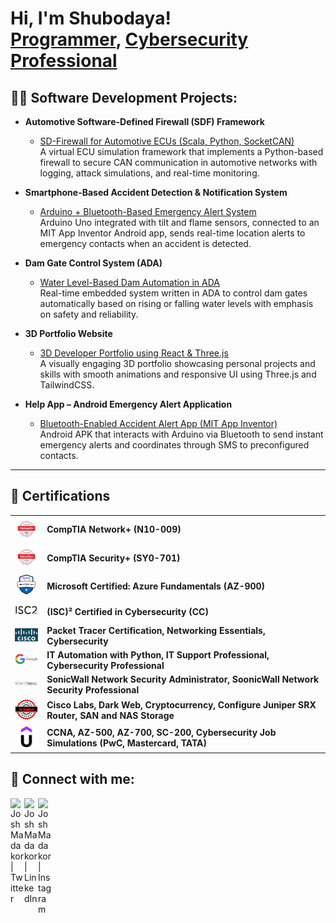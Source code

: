 <h1>Hi, I'm Shubodaya! <br/><a href="https://github.com/shubodaya">Programmer</a>, <a href="https://www.linkedin.com/in/shubodaya/">Cybersecurity Professional</a></h1>

<h2>👨‍💻 Software Development Projects:</h2>

- <b>Automotive Software-Defined Firewall (SDF) Framework</b>  
  - [SD-Firewall for Automotive ECUs (Scala, Python, SocketCAN)](https://github.com/shubodaya/SD-Firewall-for-Automotive-Network)  
    A virtual ECU simulation framework that implements a Python-based firewall to secure CAN communication in automotive networks with logging, attack simulations, and real-time monitoring.

- <b>Smartphone-Based Accident Detection & Notification System</b>  
  - [Arduino + Bluetooth-Based Emergency Alert System](https://github.com/shubodaya/Emergency-Activation-in-Automobiles-Using-IOT)  
    Arduino Uno integrated with tilt and flame sensors, connected to an MIT App Inventor Android app, sends real-time location alerts to emergency contacts when an accident is detected.

- <b>Dam Gate Control System (ADA)</b>  
  - [Water Level-Based Dam Automation in ADA](https://github.com/shubodaya/Dam-Safety-Control-System)  
    Real-time embedded system written in ADA to control dam gates automatically based on rising or falling water levels with emphasis on safety and reliability.

- <b>3D Portfolio Website</b>  
  - [3D Developer Portfolio using React & Three.js](https://github.com/shubodaya/3D-Porfolio)  
    A visually engaging 3D portfolio showcasing personal projects and skills with smooth animations and responsive UI using Three.js and TailwindCSS.

- <b>Help App – Android Emergency Alert Application</b>  
  - [Bluetooth-Enabled Accident Alert App (MIT App Inventor)](https://github.com/shubodaya/Emergency-Activation-in-Automobiles-Using-IOT)  
    Android APK that interacts with Arduino via Bluetooth to send instant emergency alerts and coordinates through SMS to preconfigured contacts.

---

<h2>📜 Certifications</h2>

<table>
  <tr>
    <td><img src="images/NetworkPlus%20Logo%20Certified%20CE.png" alt="CompTIA Network+ Certified" width="60"/></td>
    <td><strong>CompTIA Network+ (N10-009)</strong></td>
  </tr>
  <tr>
    <td><img src="images/SecurityPlus%20Logo%20Certified%20CE.png" alt="CompTIA Security+ Certified" width="60"/></td>
    <td><strong>CompTIA Security+ (SY0-701)</strong></td>
  </tr>
  <tr>
    <td><img src="images/az900.png" alt="Microsoft Certified: Azure Fundamentals" width="60"/></td>
    <td><strong>Microsoft Certified: Azure Fundamentals (AZ-900)</strong></td>
  </tr>
  <tr>
    <td><img src="images/isc2.png" alt="(ISC)² Certified in Cybersecurity" width="50"/></td>
    <td><strong>(ISC)² Certified in Cybersecurity (CC)</strong></td>
  </tr>
  <tr>
    <td><img src="images/cisco.png" alt="Cisco Certified" width="50"/></td>
    <td><strong>Packet Tracer Certification, Networking Essentials, Cybersecurity</strong></td>
  </tr>
  <tr>
    <td><img src="images/google.png" alt="Google Certified" width="50"/></td>
    <td><strong>IT Automation with Python, IT Support Professional, Cybersecurity Professional</strong></td>
  </tr>
  <tr>
    <td><img src="images/sonicwall.png" alt="SonicWall Certified" width="50"/></td>
    <td><strong>SonicWall Network Security Administrator, SoonicWall Network Security Professional</strong></td>
  </tr>
  <tr>
    <td><img src="images/eccouncil.png" alt="EC-Council Certified" width="50"/></td>
    <td><strong>Cisco Labs, Dark Web, Cryptocurrency, Configure Juniper SRX Router, SAN and NAS Storage</strong></td>
  </tr>
  <tr>
    <td><img src="images/udemy.png" alt="Udemy Certified" width="50"/></td>
    <td><strong>CCNA, AZ-500, AZ-700, SC-200, Cybersecurity Job Simulations (PwC, Mastercard, TATA)</strong></td>
  </tr>
</table>



<h2> 🤳 Connect with me:</h2>


[<img align="left" alt="JoshMadakor | Twitter" width="22px" src="https://cdn.jsdelivr.net/npm/simple-icons@v3/icons/twitter.svg" />][twitter]
[<img align="left" alt="JoshMadakor | LinkedIn" width="22px" src="https://cdn.jsdelivr.net/npm/simple-icons@v3/icons/linkedin.svg" />][linkedin]
[<img align="left" alt="JoshMadakor | Instagram" width="22px" src="https://cdn.jsdelivr.net/npm/simple-icons@v3/icons/instagram.svg" />][instagram]

[twitter]: https://x.com/chubbihn
[instagram]: https://www.instagram.com/shubodaya_gowda/
[linkedin]: https://linkedin.com/in/shubodaya

<!--
**joshmadakor1/joshmadakor1** is a ✨ _special_ ✨ repository because its `README.md` (this file) appears on your GitHub profile.

Here are some ideas to get you started:

- 🔭 I’m currently working on ...
- 🌱 I’m currently learning ...
- 👯 I’m looking to collaborate on ...
- 🤔 I’m looking for help with ...
- 💬 Ask me about ...
- 📫 How to reach me: ...
- 😄 Pronouns: ...
- ⚡ Fun fact: ...
-->

